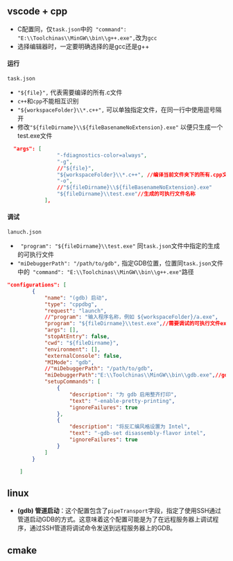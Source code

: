 ## vscode + cpp
- C配置同，仅`task.json`中的` "command": "E:\\Toolchinas\\MinGW\\bin\\g++.exe",`改为`gcc`
- 选择编辑器时，一定要明确选择的是gcc还是g++
#### 运行
`task.json`
- `"${file}",` 代表需要编译的所有.c文件
- `c++`和`cpp`不能相互识别
- `"${workspaceFolder}\\*.c++",` 可以单独指定文件，在同一行中使用逗号隔开
- 修改`"${fileDirname}\\${fileBasenameNoExtension}.exe"` 以便只生成一个test.exe文件
```json
  "args": [
                "-fdiagnostics-color=always",
                "-g",
                //"${file}",
                "${workspaceFolder}\\*.c++", //编译当前文件夹下的所有.cpp文件
                "-o",
                //"${fileDirname}\\${fileBasenameNoExtension}.exe"
                "${fileDirname}\\test.exe"//生成的可执行文件名称
            ],
```

#### 调试
`lanuch.json`
- ` "program": "${fileDirname}\\test.exe"` 同`task.json`文件中指定的生成的可执行文件
- `"miDebuggerPath": "/path/to/gdb",` 指定GDB位置，位置同`task.json`文件中的` "command": "E:\\Toolchinas\\MinGW\\bin\\g++.exe"`路径
```json
"configurations": [
        {
            "name": "(gdb) 启动",
            "type": "cppdbg",
            "request": "launch",
            //"program": "输入程序名称，例如 ${workspaceFolder}/a.exe",
            "program": "${fileDirname}\\test.exe",//需要调试的可执行文件exe
            "args": [],
            "stopAtEntry": false,
            "cwd": "${fileDirname}",
            "environment": [],
            "externalConsole": false,
            "MIMode": "gdb",
            //"miDebuggerPath": "/path/to/gdb",
            "miDebuggerPath":"E:\\Toolchinas\\MinGW\\bin\\gdb.exe",//gdb位置
            "setupCommands": [
                {
                    "description": "为 gdb 启用整齐打印",
                    "text": "-enable-pretty-printing",
                    "ignoreFailures": true
                },
                {
                    "description": "将反汇编风格设置为 Intel",
                    "text": "-gdb-set disassembly-flavor intel",
                    "ignoreFailures": true
                }
            ]
        }

    ]
```
## linux
- **(gdb) 管道启动**：这个配置包含了`pipeTransport`字段，指定了使用SSH通过管道启动GDB的方式。这意味着这个配置可能是为了在远程服务器上调试程序，通过SSH管道将调试命令发送到远程服务器上的GDB。
## cmake
